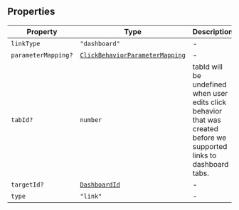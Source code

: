 ## Properties

| Property                                          | Type                                                                | Description                                                                                                          |
| ------------------------------------------------- | ------------------------------------------------------------------- | -------------------------------------------------------------------------------------------------------------------- |
| <a id="linktype"></a> `linkType`                  | `"dashboard"`                                                       | -                                                                                                                    |
| <a id="parametermapping"></a> `parameterMapping?` | [`ClickBehaviorParameterMapping`](ClickBehaviorParameterMapping.md) | -                                                                                                                    |
| <a id="tabid"></a> `tabId?`                       | `number`                                                            | tabId will be undefined when user edits click behavior that was created before we supported links to dashboard tabs. |
| <a id="targetid"></a> `targetId?`                 | [`DashboardId`](DashboardId.md)                                     | -                                                                                                                    |
| <a id="type"></a> `type`                          | `"link"`                                                            | -                                                                                                                    |
